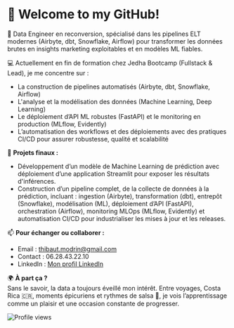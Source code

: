 # 👋 Welcome to my GitHub!

🎯 Data Engineer en reconversion, spécialisé dans les pipelines ELT modernes (Airbyte, dbt, Snowflake, Airflow) pour transformer les données brutes en insights marketing exploitables et en modèles ML fiables.

💻 Actuellement en fin de formation chez Jedha Bootcamp (Fullstack & Lead), je me concentre sur :

- La construction de pipelines automatisés (Airbyte, dbt, Snowflake, Airflow)
- L'analyse et la modélisation des données (Machine Learning, Deep Learning)
- Le déploiement d’API ML robustes (FastAPI) et le monitoring en production (MLflow, Evidently)
- L’automatisation des workflows et des déploiements avec des pratiques CI/CD pour assurer robustesse, qualité et scalabilité

🔨 **Projets finaux :**

- Développement d’un modèle de Machine Learning de prédiction avec déploiement d’une application Streamlit pour exposer les résultats d'inférences.
- Construction d’un pipeline complet, de la collecte de données à la prédiction, incluant : ingestion (Airbyte), transformation (dbt), entrepôt (Snowflake), modélisation (ML), déploiement d’API (FastAPI), orchestration (Airflow), monitoring MLOps (MLflow, Evidently) et automatisation CI/CD pour industrialiser les mises à jour et les releases.

📫 **Pour échanger ou collaborer :**

- Email : thibaut.modrin@gmail.com  
- Contact : 06.28.43.22.10  
- LinkedIn : [Mon profil LinkedIn](https://linkedin.com/in/tonprofil)

🌍 **À part ça ?**  
Sans le savoir, la data a toujours éveillé mon intérêt. Entre voyages, Costa Rica 🇨🇷, moments épicuriens et rythmes de salsa 🎹, je vois l’apprentissage comme un plaisir et une occasion constante de progresser.


![Profile views](https://komarev.com/ghpvc/?username=thibautmodrin&color=blue)
